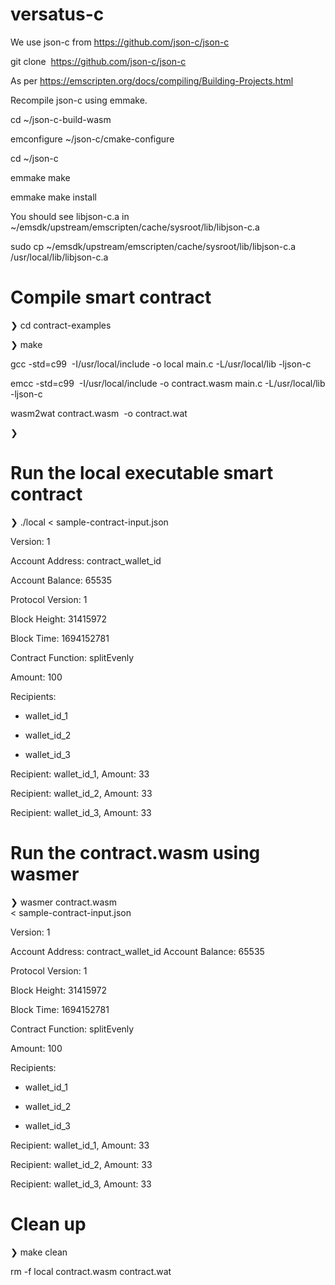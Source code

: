 # versatus-c

We use json-c from https://github.com/json-c/json-c

git clone  https://github.com/json-c/json-c

As per https://emscripten.org/docs/compiling/Building-Projects.html

Recompile json-c using emmake.

cd  ~/json-c-build-wasm

emconfigure ~/json-c/cmake-configure

cd ~/json-c

emmake make

emmake make install

You should see libjson-c.a in
~/emsdk/upstream/emscripten/cache/sysroot/lib/libjson-c.a

sudo cp ~/emsdk/upstream/emscripten/cache/sysroot/lib/libjson-c.a /usr/local/lib/libjson-c.a


# Compile smart contract

❯ cd contract-examples

❯ make

gcc -std=c99  -I/usr/local/include -o local main.c -L/usr/local/lib -ljson-c

emcc -std=c99  -I/usr/local/include -o contract.wasm main.c -L/usr/local/lib -ljson-c

wasm2wat contract.wasm  -o contract.wat

❯ 

# Run the local executable smart contract

❯ ./local < sample-contract-input.json

Version: 1

Account Address: contract_wallet_id

Account Balance: 65535

Protocol Version: 1

Block Height: 31415972

Block Time: 1694152781

Contract Function: splitEvenly

Amount: 100

Recipients:

- wallet_id_1

- wallet_id_2

- wallet_id_3

Recipient: wallet_id_1, Amount: 33

Recipient: wallet_id_2, Amount: 33

Recipient: wallet_id_3, Amount: 33

# Run the contract.wasm using wasmer

❯ wasmer contract.wasm \
< sample-contract-input.json

Version: 1

Account Address: contract_wallet_id
Account Balance: 65535

Protocol Version: 1

Block Height: 31415972

Block Time: 1694152781

Contract Function: splitEvenly

Amount: 100

Recipients:

- wallet_id_1

- wallet_id_2

- wallet_id_3

Recipient: wallet_id_1, Amount: 33

Recipient: wallet_id_2, Amount: 33

Recipient: wallet_id_3, Amount: 33

# Clean up

❯ make clean

rm -f local contract.wasm contract.wat
